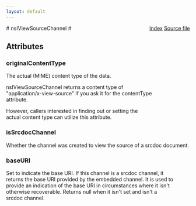 ```yaml
---
layout: default
---
```

<div class='links' style='float:right'><a href="../index.html">Index</a>
<a href="http://dxr.mozilla.org/mozilla-central/source/netwerk/protocol/viewsource/nsIViewSourceChannel.idl">Source file</a>
</div>
# nsIViewSourceChannel #

## Attributes ##

### originalContentType ###
  
The actual (MIME) content type of the data.  
  
nsIViewSourceChannel returns a content type of  
"application/x-view-source" if you ask it for the contentType  
attribute.  
  
However, callers interested in finding out or setting the  
actual content type can utilize this attribute.  
  

### isSrcdocChannel ###
  
Whether the channel was created to view the source of a srcdoc document.  
  

### baseURI ###
  
Set to indicate the base URI.  If this channel is a srcdoc channel, it  
returns the base URI provided by the embedded channel.  It is used to  
provide an indication of the base URI in circumstances where it isn't  
otherwise recoverable.  Returns null when it isn't set and isn't a  
srcdoc channel.  
  
